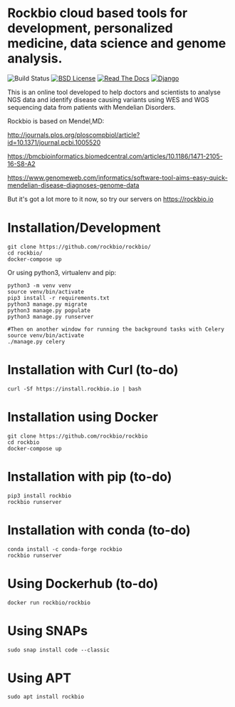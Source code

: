 # Rockbio cloud based tools for development, personalized medicine, data science and genome analysis.

![Build Status](https://travis-ci.org/rockbio/rockbio.svg?branch=master)
[![BSD License](https://img.shields.io/badge/License-BSD%203--Clause-blue.svg)](https://opensource.org/licenses/BSD-3-Clause)
[![Read The Docs](https://readthedocs.org/projects/rockbio/badge/?version=latest)](http://rockbio.readthedocs.io/en/latest/)
[![Django](https://www.djangoproject.com/m/img/badges/djangopowered126x54.gif)](https://www.djangoproject.com)

This is an online tool developed to help doctors and scientists to analyse NGS data and identify disease causing variants using WES and WGS sequencing data from patients with Mendelian Disorders.

Rockbio is based on Mendel,MD:

http://journals.plos.org/ploscompbiol/article?id=10.1371/journal.pcbi.1005520

https://bmcbioinformatics.biomedcentral.com/articles/10.1186/1471-2105-16-S8-A2

https://www.genomeweb.com/informatics/software-tool-aims-easy-quick-mendelian-disease-diagnoses-genome-data

But it's got a lot more to it now, so try our servers on https://rockbio.io

Installation/Development
========================

    git clone https://github.com/rockbio/rockbio/
    cd rockbio/
    docker-compose up

Or using python3, virtualenv and pip: 

    python3 -m venv venv
    source venv/bin/activate
    pip3 install -r requirements.txt
    python3 manage.py migrate
    python3 manage.py populate
    python3 manage.py runserver

    #Then on another window for running the background tasks with Celery
    source venv/bin/activate
    ./manage.py celery    


Installation with Curl (to-do)
==============================

    curl -Sf https://install.rockbio.io | bash

# Installation using Docker
    git clone https://github.com/rockbio/rockbio
    cd rockbio
    docker-compose up

# Installation with pip (to-do)
    pip3 install rockbio
    rockbio runserver

# Installation with conda (to-do)
    conda install -c conda-forge rockbio
    rockbio runserver

# Using Dockerhub (to-do)
    docker run rockbio/rockbio

# Using SNAPs
    sudo snap install code --classic

# Using APT
    sudo apt install rockbio